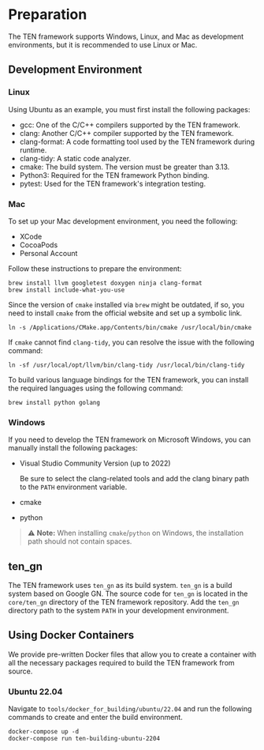 # Preparation

The TEN framework supports Windows, Linux, and Mac as development environments, but it is recommended to use Linux or Mac.

## Development Environment

### Linux

Using Ubuntu as an example, you must first install the following packages:

- gcc: One of the C/C++ compilers supported by the TEN framework.
- clang: Another C/C++ compiler supported by the TEN framework.
- clang-format: A code formatting tool used by the TEN framework during runtime.
- clang-tidy: A static code analyzer.
- cmake: The build system. The version must be greater than 3.13.
- Python3: Required for the TEN framework Python binding.
- pytest: Used for the TEN framework's integration testing.

### Mac

To set up your Mac development environment, you need the following:

- XCode
- CocoaPods
- Personal Account

Follow these instructions to prepare the environment:

```shell
brew install llvm googletest doxygen ninja clang-format
brew install include-what-you-use
```

Since the version of `cmake` installed via `brew` might be outdated, if so, you need to install `cmake` from the official website and set up a symbolic link.

```shell
ln -s /Applications/CMake.app/Contents/bin/cmake /usr/local/bin/cmake
```

If `cmake` cannot find `clang-tidy`, you can resolve the issue with the following command:

```shell
ln -sf /usr/local/opt/llvm/bin/clang-tidy /usr/local/bin/clang-tidy
```

To build various language bindings for the TEN framework, you can install the required languages using the following command:

```shell
brew install python golang
```

### Windows

If you need to develop the TEN framework on Microsoft Windows, you can manually install the following packages:

- Visual Studio Community Version (up to 2022)

  Be sure to select the clang-related tools and add the clang binary path to the `PATH` environment variable.

- cmake
- python

> ⚠️ **Note:**
> When installing `cmake`/`python` on Windows, the installation path should not contain spaces.

## ten_gn

The TEN framework uses `ten_gn` as its build system. `ten_gn` is a build system based on Google GN. The source code for `ten_gn` is located in the `core/ten_gn` directory of the TEN framework repository. Add the `ten_gn` directory path to the system `PATH` in your development environment.

## Using Docker Containers

We provide pre-written Docker files that allow you to create a container with all the necessary packages required to build the TEN framework from source.

### Ubuntu 22.04

Navigate to `tools/docker_for_building/ubuntu/22.04` and run the following commands to create and enter the build environment.

```shell
docker-compose up -d
docker-compose run ten-building-ubuntu-2204
```
